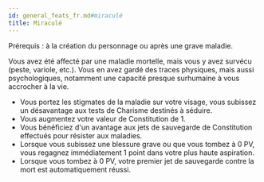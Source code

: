 ```yaml
---
id: general_feats_fr.md#miraculé
title: Miraculé
---
```


Prérequis : à la création du personnage ou après une grave maladie.

Vous avez été affecté par une maladie mortelle, mais vous y avez survécu (peste, variole, etc.). Vous en avez gardé des traces physiques, mais aussi psychologiques, notamment une capacité presque surhumaine à vous accrocher à la vie.

* Vous portez les stigmates de la maladie sur votre visage, vous subissez un désavantage aux tests de Charisme destinés à séduire.
* Vous augmentez votre valeur de Constitution de 1.
* Vous bénéficiez d'un avantage aux jets de sauvegarde de Constitution effectués pour résister aux maladies.
* Lorsque vous subissez une blessure grave ou que vous tombez à 0 PV, vous regagnez immédiatement 1 point dans votre plus haute aspiration.
* Lorsque vous tombez à 0 PV, votre premier jet de sauvegarde contre la mort est automatiquement réussi.

